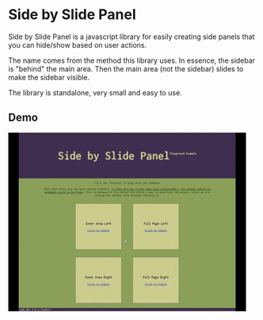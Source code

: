 # Side by Slide Panel

Side by Slide Panel is a javascript library for easily creating side panels that you can hide/show based on user actions.

The name comes from the method this library uses. In essence, the sidebar is "behind" the main area. Then the main area (not the sidebar) slides to make the sidebar visible.
 
The library is standalone, very small and easy to use.

## Demo

![](https://github.com/kapolos/side-by-slide-panel/raw/gh-pages/images/sidebyslide-demo.gif)
